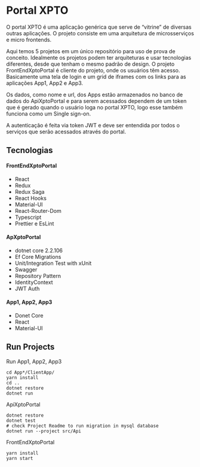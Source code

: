 # Portal XPTO

O portal XPTO é uma aplicação genérica que serve de “vitrine” de diversas outras aplicações.
O projeto consiste em uma arquitetura de microsserviços e micro frontends.

Aqui temos 5 projetos em um único repositório para uso de prova de conceito. Idealmente os projetos podem ter arquiteturas e usar tecnologias diferentes, desde que tenham o mesmo padrão de design.
O projeto FrontEndXptoPortal é cliente do projeto, onde os usuários têm acesso. Basicamente uma tela de login e um grid de iframes com os links para as aplicações App1, App2 e App3.

Os dados, como nome e url, dos Apps estão armazenados no banco de dados do ApiXptoPortal e para serem acessados dependem de um token que é gerado quando o usuário loga no portal XPTO, logo esse também funciona como um Single sign-on.

A autenticação é feita via token JWT e deve ser entendida por todos o serviços que serão acessados através do portal.

## Tecnologias

#### FrontEndXptoPortal

- React
- Redux
- Redux Saga
- React Hooks
- Material-UI
- React-Router-Dom
- Typescript
- Prettier e EsLint

#### ApXptoPortal

- dotnet core 2.2.106
- Ef Core Migrations
- Unit/Integration Test with xUnit
- Swagger
- Repository Pattern
- IdentityContext
- JWT Auth

#### App1, App2, App3

- Donet Core
- React
- Material-UI

## Run Projects

Run App1, App2, App3

```
cd App*/ClientApp/
yarn install
cd ..
dotnet restore
dotnet run
```

ApiXptoPortal

```
dotnet restore
dotnet test
# check Project Readme to run migration in mysql database
dotnet run --project src/Api
```

FrontEndXptoPortal

```
yarn install
yarn start
```
